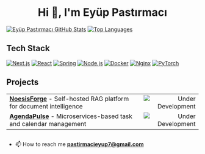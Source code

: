 # <div align="center">**Hi 👋, I'm Eyüp Pastırmacı**</div>
[![Eyüp Pastırmacı GitHub Stats](https://github-readme-stats.vercel.app/api?username=eyuppastirmaci&show_icons=true&hide_border=false&bg_color=0,0D1117,161B22,0D1117&title_color=58A6FF&text_color=8B949E&icon_color=79C0FF&rank_icon=github)](https://github.com/eyuppastirmaci)
[![Top Languages](https://github-readme-stats.vercel.app/api/top-langs/?username=eyuppastirmaci&layout=compact&hide_border=false&bg_color=0,0D1117,161B22,0D1117&title_color=58A6FF&text_color=8B949E)](https://github.com/eyuppastirmaci)

## **Tech Stack**
<p>

[![Next.js](https://img.shields.io/badge/Next-black?style=for-the-badge&logo=next.js&logoColor=white)](https://nextjs.org/)
[![React](https://img.shields.io/badge/react-%2320232a.svg?style=for-the-badge&logo=react&logoColor=%2361DAFB)](https://react.dev/)
[![Spring](https://img.shields.io/badge/spring-%236DB33F.svg?style=for-the-badge&logo=spring&logoColor=white)](https://spring.io/)
[![Node.js](https://img.shields.io/badge/node.js-6DA55F?style=for-the-badge&logo=node.js&logoColor=white)](https://nodejs.org/en/)
[![Docker](https://img.shields.io/badge/Docker-2CA5E0?style=for-the-badge&logo=docker&logoColor=white)](https://www.docker.com/)
[![Nginx](https://img.shields.io/badge/nginx-%23009639.svg?style=for-the-badge&logo=nginx&logoColor=white)](https://www.nginx.com/)
[![PyTorch](https://img.shields.io/badge/PyTorch-%23EE4C2C.svg?style=for-the-badge&logo=PyTorch&logoColor=white)](https://pytorch.org/)
</p>

## **Projects**
<table>
  <tr>
    <td>
      <b><a href="https://github.com/eyuppastirmaci/noesis-forge">NoesisForge</a></b> - Self-hosted RAG platform for document intelligence
    </td>
    <td align="right" valign="middle">
      <img src="https://img.shields.io/badge/Status-Under%20Development-2188FF?style=flat-square&labelColor=0969DA&color=6B7280" alt="Under Development">
    </td>
  </tr>
  <tr>
    <td>
      <b><a href="https://github.com/eyuppastirmaci/agenda-pulse">AgendaPulse</a></b> - Microservices-based task and calendar management
    </td>
    <td align="right" valign="middle">
      <img src="https://img.shields.io/badge/Status-Under%20Development-2188FF?style=flat-square&labelColor=0969DA&color=6B7280" alt="Under Development">
    </td>
  </tr>
</table>

##
- 📫 How to reach me **pastirmacieyup7@gmail.com**
